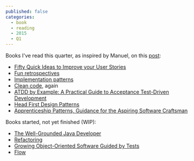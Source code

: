 ```yaml
---
published: false
categories:
  - book
  - reading
  - 2015
  - Q1
---
```


Books I've read this quarter, as inspired by Manuel, on this [post](http://garajeando.blogspot.com.es/2015/04/books-i-read-january-april-2015.html):

  * [Fifty Quick Ideas to Improve your User Stories](https://leanpub.com/50quickideas)
  * [Fun retrospectives](https://leanpub.com/funretrospectives)
  * [Implementation patterns](http://www.amazon.com/Implementation-Patterns-Kent-Beck/dp/0321413091)
  * [Clean code](http://www.amazon.com/Clean-Code-Handbook-Software-Craftsmanship/dp/0132350882/), again
  * [ATDD by Example: A Practical Guide to Acceptance Test-Driven Development](http://www.amazon.com/ATDD-Example-Test-Driven-Development-Addison-Wesley/dp/0321784154)
  * [Head First Design Patterns](http://shop.oreilly.com/product/9780596007126.do)
  * [Apprenticeship Patterns, Guidance for the Aspiring Software Craftsman](http://shop.oreilly.com/product/9780596518387.do)
  
Books started, not yet finished (WIP):
  * [The Well-Grounded Java Developer](http://www.manning.com/evans/)
  * [Refactoring](http://martinfowler.com/books/refactoring.html)
  * [Growing Object-Oriented Software Guided by Tests](http://www.growing-object-oriented-software.com/)
  * [Flow](http://www.amazon.com/Flow-Psychology-Experience-Perennial-Classics/dp/0061339202)
  
  
